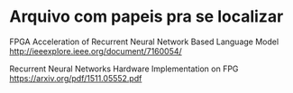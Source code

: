 # Arquivo com papeis pra se localizar



FPGA Acceleration of Recurrent Neural Network Based Language Model
http://ieeexplore.ieee.org/document/7160054/

Recurrent Neural Networks Hardware Implementation on FPG
https://arxiv.org/pdf/1511.05552.pdf
